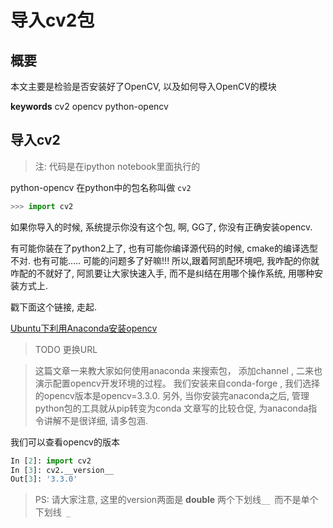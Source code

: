 # 导入cv2包

## 概要
本文主要是检验是否安装好了OpenCV, 以及如何导入OpenCV的模块

**keywords** cv2 opencv python-opencv

## 导入cv2

> 注: 代码是在ipython notebook里面执行的

python-opencv 在python中的包名称叫做 `cv2` 

```python
>>> import cv2
```

如果你导入的时候, 系统提示你没有这个包, 啊, GG了, 你没有正确安装opencv.

有可能你装在了python2上了, 也有可能你编译源代码的时候, cmake的编译选型不对. 也有可能..... 可能的问题多了好嘛!!! 所以,跟着阿凯配环境吧, 我咋配的你就咋配的不就好了, 阿凯要让大家快速入手, 而不是纠结在用哪个操作系统, 用哪种安装方式上. 

戳下面这个链接, 走起.

[Ubuntu下利用Anaconda安装opencv](http://www.1zlab.com(网站备案中)/p/install-opencv-on-ubuntu-by-anaconda)
> TODO 更换URL

>这篇文章一来教大家如何使用anaconda 来搜索包， 添加channel , 二来也演示配置opencv开发环境的过程。 我们安装来自conda-forge , 我们选择的opencv版本是opencv=3.3.0. 另外, 当你安装完anaconda之后, 管理python包的工具就从pip转变为conda 文章写的比较仓促, 为anaconda指令讲解不是很详细, 请多包涵.

我们可以查看opencv的版本

```python
In [2]: import cv2
In [3]: cv2.__version__
Out[3]: '3.3.0'
```

> PS: 请大家注意, 这里的version两面是 **double** 两个下划线`__ `而不是单个下划线` _`

